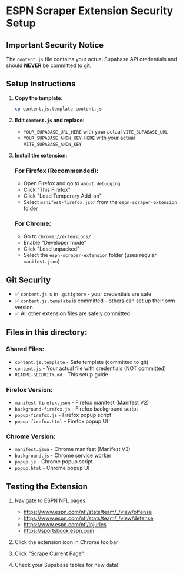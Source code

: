 # ESPN Scraper Extension Security Setup

## Important Security Notice
The `content.js` file contains your actual Supabase API credentials and should **NEVER** be committed to git.

## Setup Instructions

1. **Copy the template:**
   ```bash
   cp content.js.template content.js
   ```

2. **Edit `content.js` and replace:**
   - `YOUR_SUPABASE_URL_HERE` with your actual `VITE_SUPABASE_URL`
   - `YOUR_SUPABASE_ANON_KEY_HERE` with your actual `VITE_SUPABASE_ANON_KEY`

3. **Install the extension:**

   ### For Firefox (Recommended):
   - Open Firefox and go to `about:debugging`
   - Click "This Firefox"
   - Click "Load Temporary Add-on"
   - Select `manifest-firefox.json` from the `espn-scraper-extension` folder
   
   ### For Chrome:
   - Go to `chrome://extensions/`
   - Enable "Developer mode"
   - Click "Load unpacked"
   - Select the `espn-scraper-extension` folder (uses regular `manifest.json`)

## Git Security
- ✅ `content.js` is in `.gitignore` - your credentials are safe
- ✅ `content.js.template` is committed - others can set up their own version
- ✅ All other extension files are safely committed

## Files in this directory:

### Shared Files:
- `content.js.template` - Safe template (committed to git)
- `content.js` - Your actual file with credentials (NOT committed)
- `README-SECURITY.md` - This setup guide

### Firefox Version:
- `manifest-firefox.json` - Firefox manifest (Manifest V2)
- `background-firefox.js` - Firefox background script  
- `popup-firefox.js` - Firefox popup script
- `popup-firefox.html` - Firefox popup UI

### Chrome Version:
- `manifest.json` - Chrome manifest (Manifest V3)
- `background.js` - Chrome service worker
- `popup.js` - Chrome popup script  
- `popup.html` - Chrome popup UI

## Testing the Extension
1. Navigate to ESPN NFL pages:
   - https://www.espn.com/nfl/stats/team/_/view/offense
   - https://www.espn.com/nfl/stats/team/_/view/defense
   - https://www.espn.com/nfl/injuries
   - https://sportsbook.espn.com

2. Click the extension icon in Chrome toolbar
3. Click "Scrape Current Page"
4. Check your Supabase tables for new data!